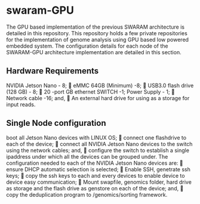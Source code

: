 # swaram-GPU
The GPU based implementation of the previous SWARAM architecture is detailed in this repository. This repository holds a few private repositories for the implementation of genome analysis using GPU based low powered embedded system. 
The configuration details for each node of the SWARAM-GPU architecture implementation are detailed in this section.
## Hardware Requirements
NVIDIA Jetson Nano - 8;
 eMMC 64GB (Minimum) -8;
 USB3.0 flash drive (128 GB) - 8;
 20 -port GB ethernet SWITCH -1;
Power Supply - 1;
 Network cable -16; and,
 An external hard drive for using as a storage for input reads.

## Single Node configuration
boot all Jetson Nano devices with LINUX OS;
 connect one flashdrive to each of the device;
 connect all NVIDIA Jetson Nano devices to the switch using the network cables;
and,
 configure the switch to establish a single ipaddress under which all the devices can
be grouped under.
The configuration needed to each of the NVIDIA Jetson Nano devices are:
 ensure DHCP automatic selection is selected;
 Enable SSH, genetrate ssh keys;
 copy the ssh keys to each and every devices to enable device to device easy communication;
 Mount swapfile, genomics folder, hard drive as storage and the flash drive as genstore on each of the device; and,
 copy the deduplication program to /genomics/sorting framework.
